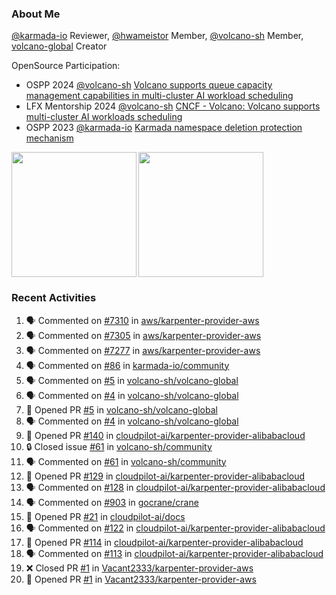 ### About Me
[@karmada-io](https://github.com/karmada-io) Reviewer, [@hwameistor](https://github.com/hwameistor) Member, [@volcano-sh](https://github.com/volcano-sh) Member, [volcano-global](https://github.com/volcano-sh/volcano-global) Creator

OpenSource Participation:
- OSPP 2024 [@volcano-sh](https://github.com/volcano-sh) [Volcano supports queue capacity management capabilities in multi-cluster AI workload scheduling](https://summer-ospp.ac.cn/org/prodetail/243ba0505?list=org&navpage=org)
- LFX Mentorship 2024 [@volcano-sh](https://github.com/volcano-sh) [CNCF - Volcano: Volcano supports multi-cluster AI workloads scheduling](https://mentorship.lfx.linuxfoundation.org/project/132a4971-6969-4ca6-a695-783ece3ac768)
- OSPP 2023 [@karmada-io](https://github.com/karmada-io) [Karmada namespace deletion protection mechanism](https://summer-ospp.ac.cn/2023/org/prodetail/235c40372?lang=en&list=pro)

<div style="display: flex; gap: 3px;">
  <img height="200px" src="https://github-readme-stats.vercel.app/api?username=Vacant2333&show_icons=true&theme=flag-india&count_private=true&hide_rank=true&include_all_commits=true">
  <img height="200px" src="https://github-readme-stats.vercel.app/api/top-langs/?username=Vacant2333&layout=donut">
</div>

### Recent Activities
<!--START_SECTION:activity-->
1. 🗣 Commented on [#7310](https://github.com/aws/karpenter-provider-aws/pull/7310#issuecomment-2507423512) in [aws/karpenter-provider-aws](https://github.com/aws/karpenter-provider-aws)
2. 🗣 Commented on [#7305](https://github.com/aws/karpenter-provider-aws/pull/7305#issuecomment-2507422102) in [aws/karpenter-provider-aws](https://github.com/aws/karpenter-provider-aws)
3. 🗣 Commented on [#7277](https://github.com/aws/karpenter-provider-aws/pull/7277#issuecomment-2507420973) in [aws/karpenter-provider-aws](https://github.com/aws/karpenter-provider-aws)
4. 🗣 Commented on [#86](https://github.com/karmada-io/community/issues/86#issuecomment-2505976505) in [karmada-io/community](https://github.com/karmada-io/community)
5. 🗣 Commented on [#5](https://github.com/volcano-sh/volcano-global/pull/5#issuecomment-2491493701) in [volcano-sh/volcano-global](https://github.com/volcano-sh/volcano-global)
6. 🗣 Commented on [#4](https://github.com/volcano-sh/volcano-global/issues/4#issuecomment-2491491797) in [volcano-sh/volcano-global](https://github.com/volcano-sh/volcano-global)
7. 💪 Opened PR [#5](https://github.com/volcano-sh/volcano-global/pull/5) in [volcano-sh/volcano-global](https://github.com/volcano-sh/volcano-global)
8. 🗣 Commented on [#4](https://github.com/volcano-sh/volcano-global/issues/4#issuecomment-2491488949) in [volcano-sh/volcano-global](https://github.com/volcano-sh/volcano-global)
9. 💪 Opened PR [#140](https://github.com/cloudpilot-ai/karpenter-provider-alibabacloud/pull/140) in [cloudpilot-ai/karpenter-provider-alibabacloud](https://github.com/cloudpilot-ai/karpenter-provider-alibabacloud)
10. 🔒 Closed issue [#61](https://github.com/volcano-sh/community/issues/61) in [volcano-sh/community](https://github.com/volcano-sh/community)
11. 🗣 Commented on [#61](https://github.com/volcano-sh/community/issues/61#issuecomment-2481876676) in [volcano-sh/community](https://github.com/volcano-sh/community)
12. 💪 Opened PR [#129](https://github.com/cloudpilot-ai/karpenter-provider-alibabacloud/pull/129) in [cloudpilot-ai/karpenter-provider-alibabacloud](https://github.com/cloudpilot-ai/karpenter-provider-alibabacloud)
13. 🗣 Commented on [#128](https://github.com/cloudpilot-ai/karpenter-provider-alibabacloud/pull/128#issuecomment-2478176321) in [cloudpilot-ai/karpenter-provider-alibabacloud](https://github.com/cloudpilot-ai/karpenter-provider-alibabacloud)
14. 🗣 Commented on [#903](https://github.com/gocrane/crane/issues/903#issuecomment-2475314096) in [gocrane/crane](https://github.com/gocrane/crane)
15. 💪 Opened PR [#21](https://github.com/cloudpilot-ai/docs/pull/21) in [cloudpilot-ai/docs](https://github.com/cloudpilot-ai/docs)
16. 🗣 Commented on [#122](https://github.com/cloudpilot-ai/karpenter-provider-alibabacloud/pull/122#issuecomment-2473564274) in [cloudpilot-ai/karpenter-provider-alibabacloud](https://github.com/cloudpilot-ai/karpenter-provider-alibabacloud)
17. 💪 Opened PR [#114](https://github.com/cloudpilot-ai/karpenter-provider-alibabacloud/pull/114) in [cloudpilot-ai/karpenter-provider-alibabacloud](https://github.com/cloudpilot-ai/karpenter-provider-alibabacloud)
18. 🗣 Commented on [#113](https://github.com/cloudpilot-ai/karpenter-provider-alibabacloud/pull/113#issuecomment-2467319684) in [cloudpilot-ai/karpenter-provider-alibabacloud](https://github.com/cloudpilot-ai/karpenter-provider-alibabacloud)
19. ❌ Closed PR [#1](https://github.com/Vacant2333/karpenter-provider-aws/pull/1) in [Vacant2333/karpenter-provider-aws](https://github.com/Vacant2333/karpenter-provider-aws)
20. 💪 Opened PR [#1](https://github.com/Vacant2333/karpenter-provider-aws/pull/1) in [Vacant2333/karpenter-provider-aws](https://github.com/Vacant2333/karpenter-provider-aws)
<!--END_SECTION:activity-->
